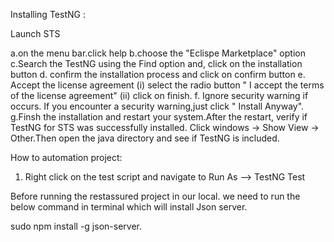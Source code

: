 
Installing TestNG :

Launch STS

a.on the menu bar.click help
b.choose the "Eclispe Marketplace" option
c.Search the TestNG using the Find option and, click on the installation button
d. confirm the installation process and click on confirm button
e. Accept the license agreement
  (i) select the radio button " I accept the terms of the license agreement" 
  (ii) click on finish.
f. Ignore security warning if occurs. If you encounter a security warning,just click " Install Anyway".
g.Finsh the installation and restart your system.After the restart, verify if TestNG for STS was successfully installed. Click windows -> Show View ->     Other.Then open the java directory and see if TestNG is included.

How to automation project:

1. Right click on the test script and navigate to Run As --> TestNG Test


Before running the restassured project in our local. we need to run the below command in terminal which will install Json server.

sudo npm install -g json-server.






  



